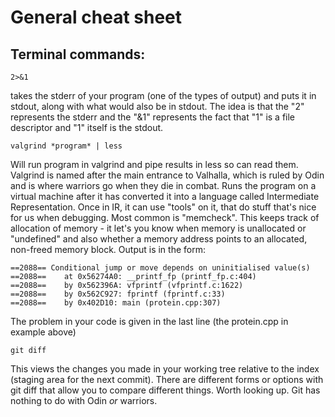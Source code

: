 # General cheat sheet


Terminal commands:
-----------------

    2>&1 
takes the stderr of your program (one of the types of output) and puts it in stdout, along with what would also be in stdout.  The idea is that the "2" represents the stderr and the "&1" represents the fact that "1" is a file descriptor and "1" itself is the stdout.

    valgrind *program* | less
Will run program in valgrind and pipe results in less so can read them.  Valgrind is named after the main entrance to Valhalla, which is ruled by Odin and is where warriors go when they die in combat.  Runs the program on a virtual machine after it has converted it into a language called Intermediate Representation.  Once in IR, it can use "tools" on it, that do stuff that's nice for us when debugging.  Most common is "memcheck".  This keeps track of allocation of memory - it let's you know when memory is unallocated or "undefined" and also whether a memory address points to an allocated, non-freed memory block. Output is in the form:
   
    ==2088== Conditional jump or move depends on uninitialised value(s)
    ==2088==    at 0x56274A0: __printf_fp (printf_fp.c:404)
    ==2088==    by 0x562396A: vfprintf (vfprintf.c:1622)
    ==2088==    by 0x562C927: fprintf (fprintf.c:33)
    ==2088==    by 0x402D10: main (protein.cpp:307)
The problem in your code is given in the last line (the protein.cpp in example above)
 
    git diff
This views the changes you made in your working tree relative to the index (staging area for the next commit).  There are different forms or options with git diff that allow you to compare different things.  Worth looking up. Git has nothing to do with Odin *or* warriors.
